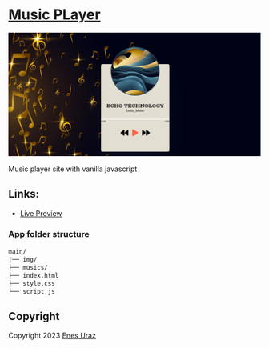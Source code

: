 # [Music PLayer](https://greatalhazen.github.io/music-player/)

![alt text](img/site.png?raw=true "Music player with vanilla js")

Music player site with vanilla javascript

## Links:

- [Live Preview](https://greatalhazen.github.io/music-player/)

### App folder structure

```
main/
|── img/
├── musics/
├── index.html
├── style.css
└── script.js
```

## Copyright

Copyright 2023 [Enes Uraz](https://github.com/greatAlhazen)
